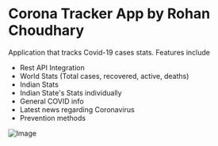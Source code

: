 # Corona Tracker App by Rohan Choudhary

Application that tracks Covid-19 cases stats.
Features include
- Rest API Integration
- World Stats (Total cases, recovered, active, deaths)
- Indian Stats
- Indian State's Stats individually
- General COVID info
- Latest news regarding Coronavirus
- Prevention methods 

![Image](https://drive.google.com/file/d/1QVHz_TLQwDoFC8A-HnfYOIAvFaADftwv/view?usp=sharing)
